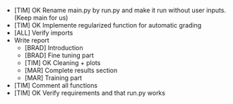- [TIM] OK Rename main.py by run.py and make it run without user inputs. (Keep main for us)
- [TIM] OK Implemente regularized function for automatic grading
- [ALL] Verify imports
- Write report
    - [BRAD] Introduction
    - [BRAD] Fine tuning part
    - [TIM] OK Cleaning + plots
    - [MAR] Complete results section
    - [MAR] Training part
- [TIM] Comment all functions
- [TIM] OK Verify requirements and that run.py works 
